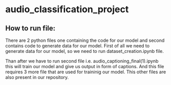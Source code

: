 # audio_classification_project
## How to run file:
There are 2 python files one containing the code for our model and second contains code to generate data for our model. First of all we need to generate data for our model, so we need to run dataset_creation.ipynb file.

Than after we have to run second file i.e. audio_captioning_final(1).ipynb this will train our model and give us output in form of captions. And this file requires 3 more file that are used for traininig our model. This other files are also present in our repository.
